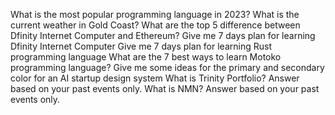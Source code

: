 What is the most popular programming language in 2023?
What is the current weather in Gold Coast?
What are the top 5 difference between Dfinity Internet Computer and Ethereum?
Give me 7 days plan for learning Dfinity Internet Computer
Give me 7 days plan for learning Rust programming language
What are the 7 best ways to learn Motoko programming language?
Give me some ideas for the primary and secondary color for an AI startup design system
What is Trinity Portfolio? Answer based on your past events only.
What is NMN? Answer based on your past events only.

